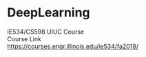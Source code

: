 # DeepLearning
IE534/CS598
UIUC Course  
Course Link  
https://courses.engr.illinois.edu/ie534/fa2018/  



